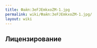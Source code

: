 ```yaml
---
title: Файл:3eFJEmkxoZM-1.jpg
permalink: wiki/Файл:3eFJEmkxoZM-1.jpg/
layout: wiki
---
```


## Лицензирование
